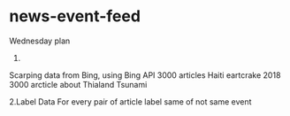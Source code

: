 ﻿# news-event-feed
 
Wednesday plan

1.
Scarping data from Bing, using Bing API
3000 articles Haiti eartcrake 2018
3000 arcticle about Thialand Tsunami 

2.Label Data
For every pair of article label same of not same event


